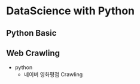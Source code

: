 # DataScience with Python

## Python Basic


## Web Crawling
   * python 
     * 네이버 영화평점 Crawling 
     


  
  
